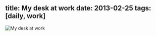 title: My desk at work
date: 2013-02-25
tags: [daily, work]
---

![My desk at work](https://dl.dropbox.com/u/4291520/scriptogram/desk.jpg)
